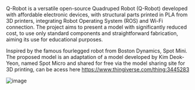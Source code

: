 Q-Robot is a versatile open-source Quadruped Robot (Q-Robot) developed with affordable electronic devices, with structural parts printed in PLA from 3D printers, integrating Robot Operating System (ROS) and Wi-Fi connection. The project aims to present a model with significantly reduced cost, to use only standard components and straightforward fabrication, aiming its use for educational purposes.

Inspired by the famous fourlegged robot from Boston Dynamics, Spot Mini. The proposed model is an adaptation of a model developed by Kim Deok-Yeon, named Spot Micro and
shared for free via the model sharing site for 3D printing, can be acess here https://www.thingiverse.com/thing:3445283

![image](https://user-images.githubusercontent.com/70664574/177605353-7f97da58-9b27-49bd-bea6-c06beedf7953.png)
